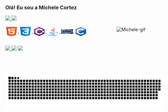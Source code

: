 ### Olá! Eu sou a Michele Cortez

<div>
  <a href="https://github.com/MicheleCortez">
  <img height="130em" src="https://github-readme-stats.vercel.app/api?username=MicheleCortez&show_icons=true&theme=dracula&include_all_commits=true&count_provate=true"/>
  <img height="130em" src="https://github-readme-stats.vercel.app/api/top-langs/?username=MicheleCortez&layout=compact&langs_count=16&theme=dracula"/>
</div>
  <div style="display: inline_block"><br>
    <img align="center" alt="Michele is" height="30" width="40" src="https://raw.githubusercontent.com/devicons/devicon/master/icons/html5/html5-original.svg">
    <img align="center" alt="Michele is" height="30" width="40" src="https://raw.githubusercontent.com/devicons/devicon/master/icons/css3/css3-original.svg">
    <img align="center" alt="Michele is" height="30" width="40" src="https://raw.githubusercontent.com/devicons/devicon/master/icons/csharp/csharp-original.svg">
    <img align="center" alt="Michele is" height="30" width="40" src="https://raw.githubusercontent.com/devicons/devicon/master/icons/java/java-original.svg">
    <img align="center" alt="Michele is" height="30" width="40" src="https://raw.githubusercontent.com/devicons/devicon/master/icons/php/php-original.svg">
    <img align="center" alt="Michele is" height="30" width="40" src="https://raw.githubusercontent.com/devicons/devicon/master/icons/c/c-original.svg">
    <img align="right" alt="Michele-gif" src="https://i.picasion.com/pic91/d99f961944b0171a4b50c599fadfd375.gif" width="150" height="150" border="0"
 </div>      
         
  ##
  
  
<div>
  <a href="https://www.instagram.com/arrobamichele/" target="_blank"><img src="https://img.shields.io/badge/Instagram-E4405F?style=for-the-badge&logo=instagram&logoColor=white">      </a>
  <a href="mailto:cortezmichelemaria@gmail.com" target="_blank"><img src="https://img.shields.io/badge/Gmail-D14836?style=for-the-badge&logo=gmail&logoColor=white"></a>
  <a href="https://www.linkedin.com/in/michelecortez/" target="_blank"><img src="https://img.shields.io/badge/LinkedIn-0077B5?style=for-the-badge&logo=linkedin&logoColor=white">     </a>

![Snake animation](https://github.com/MicheleCortez/MicheleCortez/blob/output/github-contribution-grid-snake.svg)
  
</div>    
